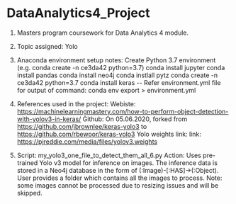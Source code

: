 # DataAnalytics4_Project
1) Masters program coursework for Data Analytics 4 module.

2) Topic assigned: Yolo

3) Anaconda environment setup notes:
Create Python 3.7 environment (e.g. conda create -n ce3da42 python=3.7)
conda install jupyter
conda install pandas
conda install neo4j
conda instlall pytz
conda create -n ce3da42 python=3.7
conda install keras
-- Refer environment.yml file for output of command: conda env export > environment.yml

4) References used in the project:
Webiste: https://machinelearningmastery.com/how-to-perform-object-detection-with-yolov3-in-keras/
Github: On 05.06.2020, forked from https://github.com/jbrownlee/keras-yolo3 to https://github.com/rbewoor/keras-yolo3
Yolo weights link: link: https://pjreddie.com/media/files/yolov3.weights

5) Script: my_yolo3_one_file_to_detect_them_all_6.py
Action: Uses pre-trained Yolo v3 model for inference on images. The inference data is stored in a Neo4j database in the form of (:Image)-[:HAS]->(:Object). User provides a folder which contains all the images to process. Note: some images cannot be processed due to resizing issues and will be skipped.

